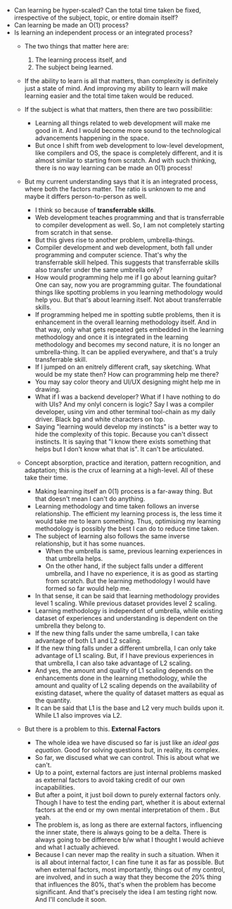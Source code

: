 - Can learning be hyper-scaled? Can the total time taken be fixed, irrespective of the subject, topic, or entire domain itself?
- Can learning be made an O(1) process?
- Is learning an independent process or an integrated process?
  - The two things that matter here are:
    1. The learning process itself, and
    2. The subject being learned.
  - If the ability to learn is all that matters, than complexity is definitely just a state of mind. And improving my ability to learn will make learning easier and the total time taken would be reduced.
  - If the subject is what that matters, then there are two possibilitie:
    - Learning all things related to web development will make me good in it. And I would become more sound to the technological advancements happening in the space.
    - But once I shift from web development to low-level development, like compilers and OS, the space is completely different, and it is almost similar to starting from scratch. And with such thinking, there is no way learning can be made an 0(1) process!
   
  - But my current understanding says that it is an integrated process, where both the factors matter. The ratio is unknown to me and maybe it differs person-to-person as well.
    - I think so because of **transferrable skills**.
    - Web development teaches programming and that is transferrable to compiler development as well. So, I am not completely starting from scratch in that sense.
    - But this gives rise to another problem, umbrella-things.
    - Compiler development and web development, both fall under programming and computer science. That's why the transferrable skill helped. This suggests that transferrable skills also transfer under the same umbrella only?
    - How would programming help me if I go about learning guitar? One can say, now you are programming guitar. The foundational things like spotting problems in you learning methodology would help you. But that's about learning itself. Not about transferrable skills.
    - If programming helped me in spotting subtle problems, then it is enhancement in the overall learning methodology itself. And in that way, only what gets repeated gets embedded in the learning methodology and once it is integrated in the learning methodology and becomes my second nature, it is no longer an umbrella-thing. It can be applied everywhere, and that's a truly transferrable skill.
    - If I jumped on an enitrely different craft, say sketching. What would be my state then? How can programming help me there?
    - You may say color theory and UI/UX designing might help me in drawing.
    - What if I was a backend developer? What if I have nothing to do with UIs? And my onlyl concern is logic? Say I was a compiler developer, using vim and other terminal tool-chain as my daily driver. Black bg and white characters on top.
    - Saying "learning would develop my instincts" is a better way to hide the complexity of this topic. Because you can't dissect instincts. It is saying that "I know there exists something that helps but I don't know what that is". It can't be articulated.

  - Concept absorption, practice and iteration, pattern recognition, and adaptation; this is the crux of learning at a high-level. All of these take their time.
    - Making learning itself an 0(1) process is a far-away thing. But that doesn't mean I can't do anything.
    - Learning methodology and time taken follows an inverse relationship. The efficient my learning process is, the less time it would take me to learn something. Thus, optimising my learning methodology is possibly the best I can do to reduce time taken.
    - The subject of learning also follows the same inverse relationship, but it has some nuances.
      - When the umbrella is same, previous learning experiences in that umbrella helps.
      - On the other hand, if the subject falls under a different umbrella, and I have no experience, it is as good as starting from scratch. But the learning methodology I would have formed so far would help me.
    - In that sense, it can be said that learning methodology provides level 1 scaling. While previous dataset provides level 2 scaling.
    - Learning methodology is independent of umbrella, while existing dataset of experiences and understanding is dependent on the umbrella they belong to.
    - If the new thing falls under the same umbrella, I can take advantage of both L1 and L2 scaling.
    - If the new thing falls under a different umbrella, I can only take advantage of L1 scaling. But, if I have previous experiences in that umbrella, I can also take advantage of L2 scaling.
    - And yes, the amount and quality of L1 scaling depends on the enhancements done in the learning methodology, while the amount and quality of L2 scaling depends on the availability of existing dataset, where the quality of dataset matters as equal as the quantity.
    - It can be said that L1 is the base and L2 very much builds upon it. While L1 also improves via L2.
   
  - But there is a problem to this. **External Factors**
    - The whole idea we have discused so far is just like an *ideal gas equation*. Good for solving questions but, in reality, its complex.
    - So far, we discused what we can control. This is about what we can't.
    - Up to a point, external factors are just internal problems masked as external factors to avoid taking credit of our own incapabilities.
    - But after a point, it just boil down to purely external factors only. Though I have to test the ending part, whether it is about external factors at the end or my own mental interpretation of them . But yeah.
    - The problem is, as long as there are external factors, influencing the inner state, there is always going to be a delta. There is always going to be difference b/w what I thought I would achieve and what I actually achieved.
    - Because I can never map the reality in such a situation. When it is all about internal factor, I can fine tune it as far as possible. But when external factors, most importantly, things out of my control, are involved, and in such a way that they become the 20% thing that influences the 80%, that's when the problem has become significant. And that's precisely the idea I am testing right now. And I'll conclude it soon.
